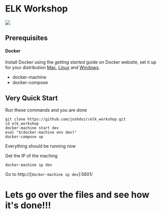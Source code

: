 
# ELK Workshop

![](http://384uqqh5pka2ma24ild282mv.wpengine.netdna-cdn.com/wp-content/uploads/2014/12/ELK1.jpg)

## Prerequisites

#### Docker

Install Docker using the *getting started* guide on Docker website, set it up for your distribution [Mac](https://docs.docker.com/docker-for-mac/), [Linux](https://docs.docker.com/engine/installation/) and [Windows](https://docs.docker.com/docker-for-windows/).

* docker-machine
* docker-compose

## Very Quick Start

Run these commands and you are done

```
git clone https://github.com/joshdvir/elk_workshop.git
cd elk_workshop
docker-machine start dev
eval "$(docker-machine env dev)"
docker-compose up
```

Everything should be running now

Get the IP of the maching

```
docker-machine ip dev
```

Go to http://[```docker-machine ip dev```]:5601/


# Lets go over the files and see how it's done!!!